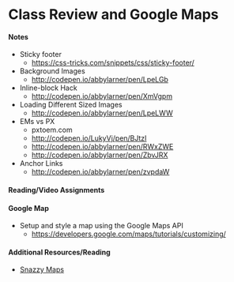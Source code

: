# Class Review and Google Maps

#### Notes
- Sticky footer
    + https://css-tricks.com/snippets/css/sticky-footer/
- Background Images
    + http://codepen.io/abbylarner/pen/LpeLGb
- Inline-block Hack
    + http://codepen.io/abbylarner/pen/XmVgpm
- Loading Different Sized Images
    + http://codepen.io/abbylarner/pen/LpeLWW
- EMs vs PX
    + pxtoem.com
    + http://codepen.io/LukyVj/pen/BJtzI
    + http://codepen.io/abbylarner/pen/RWxZWE
    + http://codepen.io/abbylarner/pen/ZbvJRX
- Anchor Links
    + http://codepen.io/abbylarner/pen/zvpdaW

#### Reading/Video Assignments

#### Google Map
- Setup and style a map using the Google Maps API
    + https://developers.google.com/maps/tutorials/customizing/

#### Additional Resources/Reading
- [Snazzy Maps](https://snazzymaps.com/editor)

